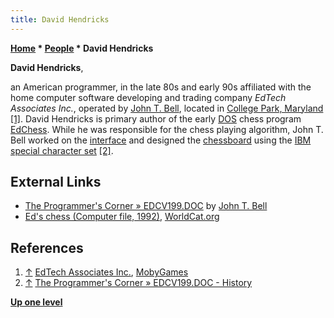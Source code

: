 ```yaml
---
title: David Hendricks
---
```

**[Home](Home "Home") * [People](People "People") * David Hendricks**

**David Hendricks**,

an American programmer, in the late 80s and early 90s affiliated with the home computer software developing and trading company *EdTech Associates Inc.*,
operated by [John T. Bell](John_T._Bell "John T. Bell"), located in [College Park, Maryland](https://en.wikipedia.org/wiki/College_Park,_Maryland)
<a id="cite-note-1" href="#cite-ref-1">[1]</a>.
David Hendricks is primary author of the early [DOS](MS-DOS "MS-DOS") chess program [EdChess](EdChess "EdChess").
While he was responsible for the chess playing algorithm, John T. Bell worked on the [interface](GUI "GUI") and designed the [chessboard](2D_Graphics_Board "2D Graphics Board") using the [IBM](index.php?title=IBM&action=edit&redlink=1 "IBM (page does not exist)") [special character set](https://en.wikipedia.org/wiki/Code_page_437)
<a id="cite-note-2" href="#cite-ref-2">[2]</a>.

## External Links

- [The Programmer's Corner » EDCV199.DOC](https://www.pcorner.com/list/GAMES/EDCV199.ZIP/EDCV199.DOC/) by [John T. Bell](John_T._Bell "John T. Bell")
- [Ed's chess (Computer file, 1992)](https://www.worldcat.org/title/eds-chess/oclc/31706355), [WorldCat.org](https://en.wikipedia.org/wiki/WorldCat)

## References

1. <a id="cite-ref-1" href="#cite-note-1">↑</a> [EdTech Associates Inc.](https://www.mobygames.com/company/edtech-associates-inc), [MobyGames](https://en.wikipedia.org/wiki/MobyGames)
1. <a id="cite-ref-2" href="#cite-note-2">↑</a> [The Programmer's Corner » EDCV199.DOC - History](https://www.pcorner.com/list/GAMES/EDCV199.ZIP/EDCV199.DOC/)

**[Up one level](People "People")**

